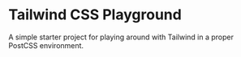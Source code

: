# Tailwind CSS Playground

A simple starter project for playing around with Tailwind in a proper PostCSS environment.
